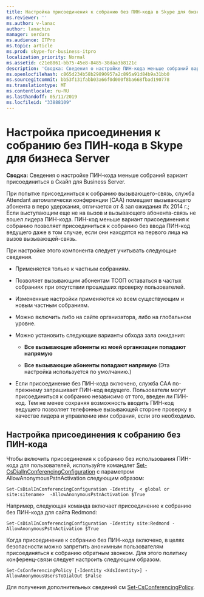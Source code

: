 ```yaml
---
title: Настройка присоединения к собранию без ПИН-кода в Skype для бизнеса Server
ms.reviewer: ''
ms.author: v-lanac
author: lanachin
manager: serdars
ms.audience: ITPro
ms.topic: article
ms.prod: skype-for-business-itpro
localization_priority: Normal
ms.assetid: c21e8861-bb75-45e8-8485-38daa3b8121c
description: 'Сводка: Сведения о настройке ПИН-кода меньше собраний вариант присоединиться в Скайп для Business Server.'
ms.openlocfilehash: c865d234b58b29890957a2c895a91d84b9a31bb0
ms.sourcegitcommit: bb53f131fabb03a66f0d000f8ba668fbad190778
ms.translationtype: MT
ms.contentlocale: ru-RU
ms.lasthandoff: 05/11/2019
ms.locfileid: "33888109"
---
```

# <a name="configure-pin-less-meeting-join-in-skype-for-business-server"></a>Настройка присоединения к собранию без ПИН-кода в Skype для бизнеса Server
 
**Сводка:** Сведения о настройке ПИН-кода меньше собраний вариант присоединиться в Скайп для Business Server.
  
При попытке присоединиться к собранию вызывающего-связь, служба Attendant автоматически конференции (CAA) помещает вызывающего абонента в перо удержания, отличается от & зал ожидания #x 2014 г.; Если выступающим еще не на вызов и вызывающего абонента-связь не вошел лидера ПИН-кода. ПИН-код меньше вариант присоединения к собранию позволяет присоединиться к собранию без ввода ПИН-код ведущего даже в том случае, если они находятся на первого лица на вызов вызывающей-связь. 
  
При настройке этого компонента следует учитывать следующие сведения.
  
- Применяется только к частным собраниям.
    
- Позволяет вызывающим абонентам ТСОП оставаться в частых собраниях при отсутствии прошедших проверку пользователей.
    
- Измененные настройки применяются ко всем существующим и новым частным собраниям.
    
- Можно включить либо на сайте организатора, либо на глобальном уровне.
    
- Можно установить следующие варианты обхода зала ожидания: 
    
  - **Все вызывающие абоненты из моей организации попадают напрямую**
    
  - **Все вызывающие абоненты попадают напрямую** (Эта настройка используется по умолчанию.)
    
- Если присоединение без ПИН-кода включено, служба CAA по-прежнему запрашивает ПИН-код ведущего. Пользователи могут присоединиться к собранию независимо от того, введен ли ПИН-код. Тем не менее сохраняя возможность вводить ПИН-код ведущего позволяет телефонные вызывающей стороне проверку в качестве лидера и управление ими собрания, если это необходимо.
    
## <a name="configure-pin-less-meeting-join"></a>Настройка присоединения к собранию без ПИН-кода

Чтобы включить присоединения к собранию без использования ПИН-кода для пользователей, используйте командлет [Set-CsDialInConferencingConfiguration](https://docs.microsoft.com/powershell/module/skype/set-csdialinconferencingconfiguration?view=skype-ps) с параметром AllowAnonymousPstnActivation следующим образом:
  
```
Set-CsDialInConferencingConfiguration -Identity  < global or site:sitename>  -AllowAnonymousPstnActivation $True
```

Например, следующая команда включает присоединение к собранию без ПИН-кода для сайта Redmond:
  
```
Set-CsDialInConferencingConfiguration -Identity site:Redmond -AllowAnonymousPstnActivation $True
```

Когда присоединение к собранию без ПИН-кода включено, в целях безопасности можно запретить анонимным пользователям присоединяться к собранию обратным звонком. Для этого политику конференц-связи следует настроить следующим образом.
  
```
Set-CsConferencingPolicy [-Identity <XdsIdentity>] -AllowAnonymousUsersToDialOut $False
```

Для получения дополнительных сведений см [Set-CsConferencingPolicy](https://docs.microsoft.com/powershell/module/skype/set-csconferencingpolicy?view=skype-ps).
  

